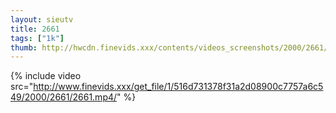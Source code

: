 ```yaml
--- 
layout: sieutv
title: 2661
tags: ["1k"]
thumb: http://hwcdn.finevids.xxx/contents/videos_screenshots/2000/2661/preview.mp4.jpg
---
```

{% include video src="http://www.finevids.xxx/get_file/1/516d731378f31a2d08900c7757a6c549/2000/2661/2661.mp4/" %} 
